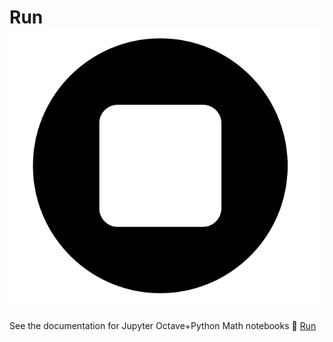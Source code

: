 # Run ![drawing](docs/_media/runbutton.png ':size=25:')
See the documentation for Jupyter Octave+Python Math notebooks :link: [Run](docs/Studies/Services/JupyterOctavePythonMath/SidebarMenu/Run.md) 